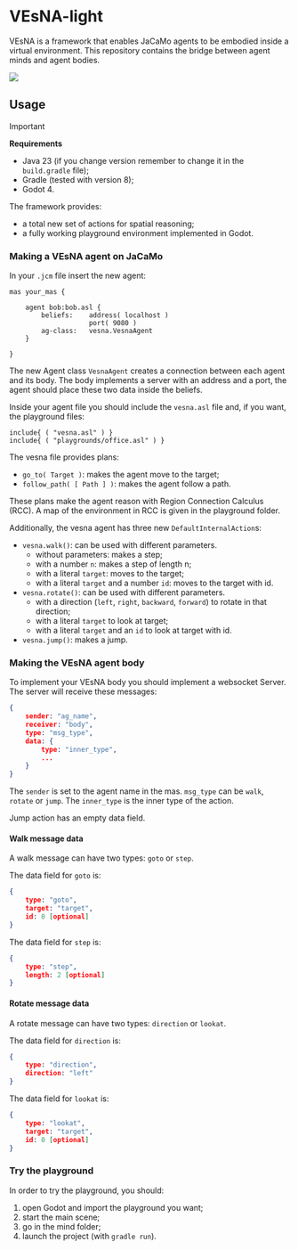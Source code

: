 # VEsNA-light

VEsNA is a framework that enables JaCaMo agents to be embodied inside a virtual environment. This repository contains the bridge between agent minds and agent bodies.

![](./docs/vesna.gif)

## Usage

> [!IMPORTANT]
>
> **Requirements**
>
> - Java  23 (if you change version remember to change it in the `build.gradle` file);
> - Gradle (tested with version 8);
> - Godot 4.

The framework provides:

- a total new set of actions for spatial reasoning;
- a fully working playground environment implemented in Godot.

### Making a VEsNA agent on JaCaMo

In your `.jcm` file insert the new agent:

```
mas your_mas {
	
	agent bob:bob.asl {
		beliefs:	address( localhost )
					port( 9080 )
		ag-class:	vesna.VesnaAgent
	}

}
```

The new Agent class `VesnaAgent` creates a connection between each agent and its body. The body implements a server with an address and a port, the agent should place these two data inside the beliefs.

Inside your agent file you should include the `vesna.asl` file and, if you want, the playground files:

```
include{ ( "vesna.asl" ) }
include{ ( "playgrounds/office.asl" ) }
```

The vesna file provides plans:

- `go_to( Target )`: makes the agent move to the target;
- `follow_path( [ Path ] )`: makes the agent follow a path.

These plans make the agent reason with Region Connection Calculus (RCC). A map of the environment in RCC is given in the playground folder.

Additionally, the vesna agent has three new `DefaultInternalAction`s:

- `vesna.walk()`: can be used with different parameters.
  - without parameters: makes a step;
  - with a number `n`: makes a step of length n;
  - with a literal `target`: moves to the target;
  - with a literal `target` and a number `id`: moves to the target with id.
- `vesna.rotate()`: can be used with different parameters.
  - with a direction (`left`, `right`, `backward`, `forward`) to rotate in that direction;
  - with a literal `target` to look at target;
  - with a literal `target` and an `id` to look at target with id.
- `vesna.jump()`: makes a jump.

### Making the VEsNA agent body

To implement your VEsNA body you should implement a websocket Server. The server will receive these messages:

```json
{
    sender: "ag_name",
    receiver: "body",
    type: "msg_type",
    data: {
        type: "inner_type",
        ...
    }
}
```

The `sender` is set to the agent name in the mas. `msg_type` can be `walk`, `rotate` or `jump`. The `inner_type` is the inner type of the action.

Jump action has an empty data field.

#### Walk message data

A walk message can have two types: `goto` or `step`.

The data field for `goto` is:

```json
{
 	type: "goto",
    target: "target",
    id: 0 [optional]
}
```

The data field for `step` is:

``` json
{
    type: "step",
    length: 2 [optional]
}
```

#### Rotate message data

A rotate message can have two types: `direction` or `lookat`.

The data field for `direction` is:

```json
{
    type: "direction",
    direction: "left"
}
```

The data field for `lookat` is:

``` json
{
    type: "lookat",
    target: "target",
    id: 0 [optional]
}
```

### Try the playground

In order to try the playground, you should:

1. open Godot and import the playground you want;
2. start the main scene;
3. go in the mind folder;
4. launch the project (with `gradle run`).